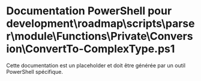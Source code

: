 # Documentation PowerShell pour development\roadmap\scripts\parser\module\Functions\Private\Conversion\ConvertTo-ComplexType.ps1

Cette documentation est un placeholder et doit être générée par un outil PowerShell spécifique.

